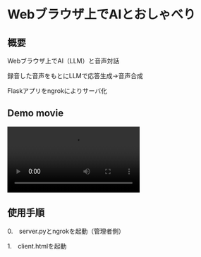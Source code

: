 # Webブラウザ上でAIとおしゃべり

## 概要
Webブラウザ上でAI（LLM）と音声対話

録音した音声をもとにLLMで応答生成→音声合成


Flaskアプリをngrokによりサーバ化

## Demo movie
<video src="./presentation_movie.mp4" controls="true"></video>

## 使用手順

0\.　server.pyとngrokを起動（管理者側）

1\.　client.htmlを起動